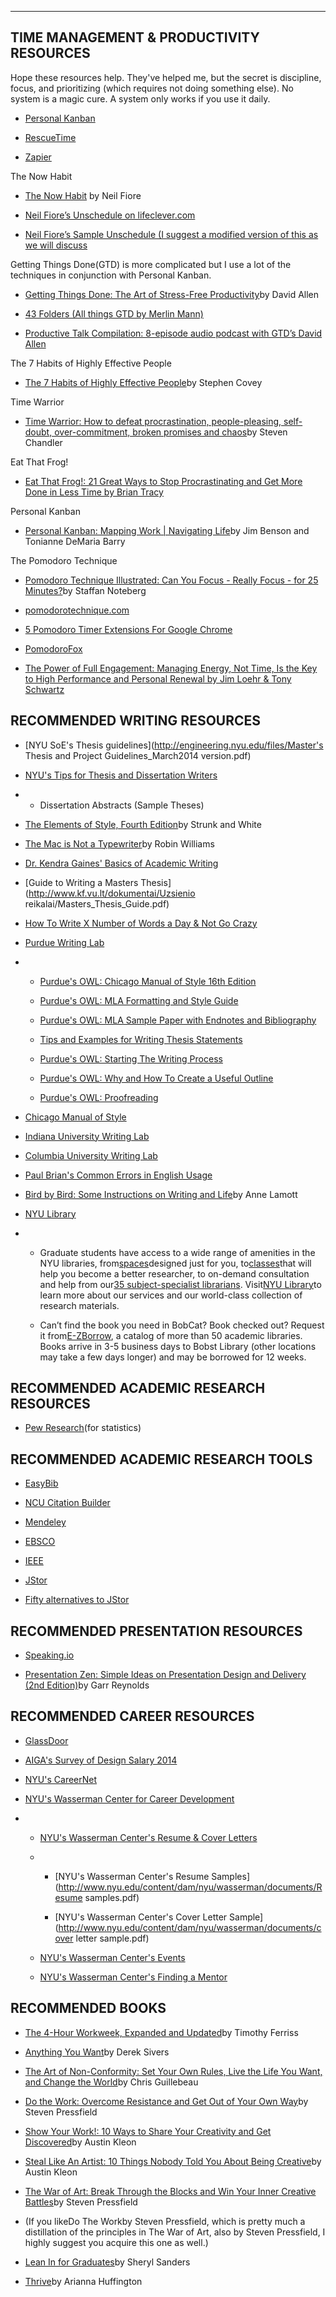 
___
## TIME MANAGEMENT & PRODUCTIVITY RESOURCES 

Hope these resources help. They've helped me, but the secret is discipline, focus, and prioritizing \(which requires not doing something else\). No system is a magic cure. A system only works if you use it daily.

* [Personal Kanban](http://www.personalkanban.com/)

* [RescueTime](http://rescuetime.com/)

* [Zapier](http://zapier.com/)

The Now Habit

* [The Now Habit](http://www.amazon.com/Now-Habit-Overcoming-Procrastination-Guilt-Free/dp/1585425524/ref=sr_1_1?ie=UTF8&qid=1420844824&sr=8-1&keywords=neil+fiore) by Neil Fiore

* [Neil Fiore’s Unschedule on lifeclever.com](http://www.lifeclever.com/how-to-unschedule-your-work-and-enjoy-guilt-free-play)

* [Neil Fiore’s Sample Unschedule \(I suggest a modified version of this as we will discuss](http://www.neilfiore.com/nowhabit-schedule.shtml)

Getting Things Done\(GTD\) is more complicated but I use a lot of the techniques in conjunction with Personal Kanban.

* [Getting Things Done: The Art of Stress-Free Productivity](http://www.amazon.com/Getting-Things-Done-Stress-Free-Productivity/dp/0142000280/ref=sr_1_1?ie=UTF8&qid=1420844841&sr=8-1&keywords=getting+things+done)by David Allen

* [43 Folders \(All things GTD by Merlin Mann\)](http://www.43folders.com/)

* [Productive Talk Compilation: 8-episode audio podcast with GTD’s David Allen](http://www.43folders.com/2006/11/28/productive-talk-comp)

The 7 Habits of Highly Effective People

* [The 7 Habits of Highly Effective People](http://www.amazon.com/7-Habits-Highly-Effective-People/dp/0935721800/ref=sr_1_2?ie=UTF8&qid=1420844862&sr=8-2&keywords=7+habits+of+highly+effective+people)by Stephen Covey

Time Warrior

* [Time Warrior: How to defeat procrastination, people-pleasing, self-doubt, over-commitment, broken promises and chaos](http://www.amazon.com/Time-Warrior-procrastination-people-pleasing-over-commitment/dp/1600250378/ref=sr_1_1?s=books&ie=UTF8&qid=1312385159&sr=1-1)by Steven Chandler

Eat That Frog!

* [Eat That Frog!: 21 Great Ways to Stop Procrastinating and Get More Done in Less Time by Brian Tracy](http://www.amazon.com/Eat-That-Frog-Great-Procrastinating/dp/1576754227/ref=sr_1_1?s=books&ie=UTF8&qid=1358357240&sr=1-1)

Personal Kanban

* [Personal Kanban: Mapping Work \| Navigating Life](http://www.amazon.com/Personal-Kanban-Mapping-Work-Navigating/dp/1453802266/ref=sr_1_1?s=books&ie=UTF8&qid=1358043876&sr=1-1&keywords=personal+kanban)by Jim Benson and Tonianne DeMaria Barry

The Pomodoro Technique

* [Pomodoro Technique Illustrated: Can You Focus - Really Focus - for 25 Minutes?](http://www.amazon.com/Pomodoro-Technique-Illustrated-Minutes-Pragmatic/dp/1934356506/ref=sr_1_1?s=books&ie=UTF8&qid=1358372303&sr=1-1)by Staffan Noteberg

* [pomodorotechnique.com](http://pomodorotechnique.com/)

* [5 Pomodoro Timer Extensions For Google Chrome](http://www.ilovefreesoftware.com/05/featured/pomodoro-timer-extensions-google-chrome.html)

* [PomodoroFox](https://addons.mozilla.org/en-US/firefox/addon/pomodorofox)

* [The Power of Full Engagement: Managing Energy, Not Time, Is the Key to High Performance and Personal Renewal by Jim Loehr & Tony Schwartz](http://www.amazon.com/The-Power-Full-Engagement-Performance/dp/0743226755/ref=sr_1_5?ie=UTF8&qid=1358355636&sr=8-5&keywords=tony+schwartz)

## RECOMMENDED WRITING RESOURCES

* [NYU SoE's Thesis guidelines](http://engineering.nyu.edu/files/Master's Thesis and Project Guidelines_March2014 version.pdf)

* [NYU's Tips for Thesis and Dissertation Writers](http://guides.nyu.edu/content.php?pid=31133&sid=1112487)

* * Dissertation Abstracts \(Sample Theses\)
* [The Elements of Style, Fourth Edition](http://www.amazon.com/Elements-Style-Fourth-William-Strunk/dp/020530902X/ref=sr_1_1?ie=UTF8&qid=1422276317&sr=8-1&keywords=stunk+and+whites+elements+of+style)by Strunk and White

* [The Mac is Not a Typewriter](http://www.amazon.com/Mac-Not-Typewriter-2nd/dp/0201782634/ref=sr_1_1?ie=UTF8&qid=1422276493&sr=8-1&keywords=the+mac+is+not+a+typewriter)by Robin Williams

* [Dr. Kendra Gaines' Basics of Academic Writing](http://www.gwr.arizona.edu/content-topics.htm)

* [Guide to Writing a Masters Thesis](http://www.kf.vu.lt/dokumentai/Uzsienio reikalai/Masters_Thesis_Guide.pdf)

* [How To Write X Number of Words a Day & Not Go Crazy](http://thesiswhisperer.com/2011/03/24/how-to-write-1000-words-a-day-and-not-go-bat-shit-crazy)

* [Purdue Writing Lab](http://owl.english.purdue.edu/owl/)

* * [Purdue's OWL: Chicago Manual of Style 16th Edition](https://owl.english.purdue.edu/owl/resource/717/01/)

  * [Purdue's OWL: MLA Formatting and Style Guide](https://owl.english.purdue.edu/owl/resource/747/01)

  * [Purdue's OWL: MLA Sample Paper with Endnotes and Bibliography](https://owl.english.purdue.edu/media/pdf/20090701095636_747.pdf)

  * [Tips and Examples for Writing Thesis Statements](https://owl.english.purdue.edu/owl/resource/587/1/)

  * [Purdue's OWL: Starting The Writing Process](https://owl.english.purdue.edu/owl/resource/544/02/)

  * [Purdue's OWL: Why and How To Create a Useful Outline](https://owl.english.purdue.edu/owl/resource/544/02/)

  * [Purdue's OWL: Proofreading](https://owl.english.purdue.edu/owl/resource/561/1/)
* [Chicago Manual of Style](http://www.chicagomanualofstyle.org/home.html)

* [Indiana University Writing Lab](http://www.indiana.edu/~wts/pamphlets/thesis_statement.shtml)

* [Columbia University Writing Lab](http://www.ldeo.columbia.edu/~martins/sen_sem/thesis_org.html)

* [Paul Brian's Common Errors in English Usage](http://public.wsu.edu/~brians/errors/errors.html)

* [Bird by Bird: Some Instructions on Writing and Life](http://www.amazon.com/Bird-Some-Instructions-Writing-Life/dp/0385480016/ref=sr_1_1?ie=UTF8&qid=1421432230&sr=8-1&keywords=bird+by+bird)by Anne Lamott

* [NYU Library](http://library.nyu.edu/)

* * Graduate students have access to a wide range of amenities in the NYU libraries, from[spaces](http://library.nyu.edu/services/group_study.html)designed just for you, to[classes](http://nyu.libcal.com/)that will help you become a better researcher, to on-demand consultation and help from our[35 subject-specialist librarians](http://library.nyu.edu/research/lib_arc.html.). Visit[NYU Library](http://library.nyu.edu/)to learn more about our services and our world-class collection of research materials.

  * Can’t find the book you need in BobCat? Book checked out? Request it from[E-ZBorrow](https://login.library.nyu.edu/login), a catalog of more than 50 academic libraries. Books arrive in 3-5 business days to Bobst Library \(other locations may take a few days longer\) and may be borrowed for 12 weeks.

## RECOMMENDED ACADEMIC RESEARCH RESOURCES

* [Pew Research](http://www.pewresearch.org/)\(for statistics\)

## RECOMMENDED ACADEMIC RESEARCH TOOLS

* [EasyBib](http://www.easybib.com/)

* [NCU Citation Builder](http://www.lib.ncsu.edu/citationbuilder)

* [Mendeley](http://www.mendeley.com/)

* [EBSCO](http://ejournals.ebsco.com/)

* [IEEE](http://www.ieee.org/)

* [JStor](http://www.jstor.org/)

* [Fifty alternatives to JStor](http://www.similarsitesearch.com/alternatives-to/jstor.org)

## RECOMMENDED PRESENTATION RESOURCES

* [Speaking.io](http://speaking.io/)

* [Presentation Zen: Simple Ideas on Presentation Design and Delivery \(2nd Edition\)](http://www.amazon.com/Presentation-Zen-Simple-Delivery-Edition/dp/0321811984/ref=sr_1_4?ie=UTF8&qid=1358102885&sr=8-4&keywords=presentation+zen)by Garr Reynolds

## RECOMMENDED CAREER RESOURCES

* [GlassDoor](http://www.glassdoor.com/index.htm)

* [AIGA's Survey of Design Salary 2014](http://designsalaries.aiga.org/)

* [NYU's CareerNet](https://nyu-csm.symplicity.com/students)

* [NYU's Wasserman Center for Career Development](http://www.nyu.edu/life/resources-and-services/career-development/prepare-for-the-job-search.html)

* * [NYU's Wasserman Center's Resume & Cover Letters](http://www.nyu.edu/life/resources-and-services/career-development/prepare-for-the-job-search/resumes-and-cover-letters.html)

  * * [NYU's Wasserman Center's Resume Samples](http://www.nyu.edu/content/dam/nyu/wasserman/documents/Resume samples.pdf)

    * [NYU's Wasserman Center's Cover Letter Sample](http://www.nyu.edu/content/dam/nyu/wasserman/documents/cover letter sample.pdf)
  * [NYU's Wasserman Center's Events](https://events.nyu.edu/#view/all/group/wasserman-center)

  * [NYU's Wasserman Center's Finding a Mentor](http://www.nyu.edu/life/resources-and-services/career-development/prepare-for-the-job-search/finding-a-mentor.html)

## RECOMMENDED BOOKS

* [The 4-Hour Workweek, Expanded and Updated](http://www.amazon.com/4-Hour-Workweek-Expanded-Updated-Cutting-Edge/dp/0307465357/ref=sr_1_2?s=books&ie=UTF8&qid=1312561321&sr=1-2)by Timothy Ferriss

* [Anything You Want](http://www.amazon.com/Anything-You-Want-Derek-Sivers/dp/1936719118/ref=sr_1_1?s=books&ie=UTF8&qid=1312561032&sr=1-1)by Derek Sivers

* [The Art of Non-Conformity: Set Your Own Rules, Live the Life You Want, and Change the World](http://www.amazon.com/Art-Non-Conformity-Rules-Change-World/dp/0399536108/ref=sr_1_1?s=books&ie=UTF8&qid=1312561247&sr=1-1)by Chris Guillebeau

* [Do the Work: Overcome Resistance and Get Out of Your Own Way](http://www.amazon.com/Do-Work-Overcome-Resistance-Your/dp/1936891379/ref=sr_1_1?ie=UTF8&qid=1440022776&sr=8-1&keywords=do+the+work)by Steven Pressfield

* [Show Your Work!: 10 Ways to Share Your Creativity and Get Discovered](http://www.amazon.com/Show-Your-Work-Creativity-Discovered/dp/076117897X/ref=sr_1_1?ie=UTF8&qid=1440022873&sr=8-1&keywords=show+your+work)by Austin Kleon

* [Steal Like An Artist: 10 Things Nobody Told You About Being Creative](http://www.amazon.com/Steal-Like-Artist-Things-Creative/dp/0761169253/ref=sr_1_1?ie=UTF8&qid=1422468736&sr=8-1&keywords=steal+like+an+artist)by Austin Kleon

* [The War of Art: Break Through the Blocks and Win Your Inner Creative Battles](http://www.amazon.com/War-Art-Through-Creative-Battles/dp/0446691437/)by Steven Pressfield

* \(If you likeDo The Workby Steven Pressfield, which is pretty much a distillation of the principles in The War of Art, also by Steven Pressfield, I highly suggest you acquire this one as well.\)

* [Lean In for Graduates](http://www.amazon.com/Lean-Graduates-Sheryl-Sandberg/dp/0385353677/ref=sr_1_1?ie=UTF8&qid=1442940600&sr=8-1&keywords=lean+in+for+graduates)by Sheryl Sanders

* [Thrive](http://www.amazon.com/Thrive-Redefining-Success-Creating-Well-Being/dp/0804140863/ref=sr_1_1?ie=UTF8&qid=1442940637&sr=8-1&keywords=thrive+arianna+huffington)by Arianna Huffington



